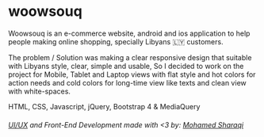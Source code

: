 # woowsouq
Woowsouq is an e-commerce website, android and ios application to help people making online shopping, specially Libyans 🇱🇾 customers. 
 
The problem / Solution was making a clear responsive design that suitable with Libyans style, clear, simple and usable, So I decided to work on the project for Mobile, Tablet and Laptop views with flat style and hot colors for action needs and cold colors for long-time view like texts and clean view with white-spaces.

HTML, CSS, Javascript, jQuery, Bootstrap 4 & MediaQuery

###### [UI/UX](https://www.behance.net/gallery/139065389/Qatar-garage-Cars-review-maintenance-UIUX) and Front-End Development made with <3 by: [Mohamed Sharaqi](https://www.linkedin.com/in/sirmuhammadaeb/)
